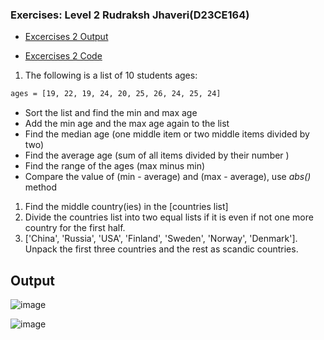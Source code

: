 ### Exercises: Level 2 Rudraksh Jhaveri(D23CE164)

- [Excercises 2 Output](#output)

- [Excercises 2 Code](https://github.com/Rudraksh-Jhaveri/Python/blob/main/Python_Lists/Lists%20Exercises%20Level%202_Rudraksh_Jhaveri/Exercises_Level_2.py)

1. The following is a list of 10 students ages:

```sh
ages = [19, 22, 19, 24, 20, 25, 26, 24, 25, 24]
```


- Sort the list and find the min and max age
- Add the min age and the max age again to the list
- Find the median age (one middle item or two middle items divided by two)
- Find the average age (sum of all items divided by their number )
- Find the range of the ages (max minus min)
- Compare the value of (min - average) and (max - average), use _abs()_ method

1. Find the middle country(ies) in the [countries list]
1. Divide the countries list into two equal lists if it is even if not one more country for the first half.
1. ['China', 'Russia', 'USA', 'Finland', 'Sweden', 'Norway', 'Denmark']. Unpack the first three countries and the rest as scandic countries.

## Output

![image](https://github.com/Rudraksh-Jhaveri/Python/assets/155703131/5f79769d-0e1e-4b5b-a92b-770ceae68969)

![image](https://github.com/Rudraksh-Jhaveri/Python/assets/155703131/bc2af566-ae2b-43dd-abf8-37085ee6710a)
